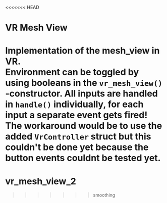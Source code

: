 <<<<<<< HEAD
# VR Mesh View

Implementation of the mesh_view in VR. <br>
Environment can be toggled by using booleans in the ```vr_mesh_view() ```-constructor.
All inputs are handled in ```handle()``` individually, for each input a separate event gets fired! The workaround would
be to use the added ```VrController``` struct but this couldn't be done yet because the button events couldnt be tested
yet.
=======
# vr_mesh_view_2
>>>>>>> smoothing
